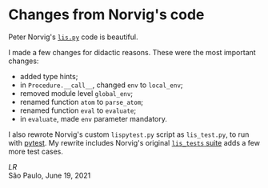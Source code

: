 # Changes from Norvig's code

Peter Norvig's [`lis.py`](../norvig/) code is beautiful.

I made a few changes for didactic reasons.
These were the most important changes:

* added type hints;
* in `Procedure.__call__`, changed `env` to `local_env`;
* removed module level `global_env`;
* renamed function `atom` to `parse_atom`;
* renamed function `eval` to `evaluate`;
* in `evaluate`, made `env` parameter mandatory.

I also rewrote Norvig's custom `lispytest.py` script as
`lis_test.py`, to run with [pytest](https://docs.pytest.org).
My rewrite includes Norvig's original 
[`lis_tests` suite](https://github.com/norvig/pytudes/blob/60168bce8cdfacf57c92a5b2979f0b2e95367753/py/lispytest.py#L5)
adds a few more test cases.

_LR_<br/>
São Paulo, June 19, 2021
